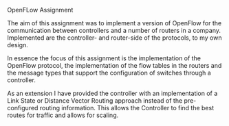OpenFLow Assignment

The aim of this assignment was to implement a version of OpenFlow for the communication
between controllers and a number of routers in a company. Implemented are the controller- and router-side
of the protocols, to my own design.

In essence the focus of this assignment is the implementation of the OpenFlow protocol, the implementation
of the flow tables in the routers and the message types that support the configuration of switches through a
controller.

As an extension I have provided the controller with an implementation of a Link State or Distance Vector
Routing approach instead of the pre-configured routing information. This allows the Controller to find the best routes for traffic and allows for scaling.
